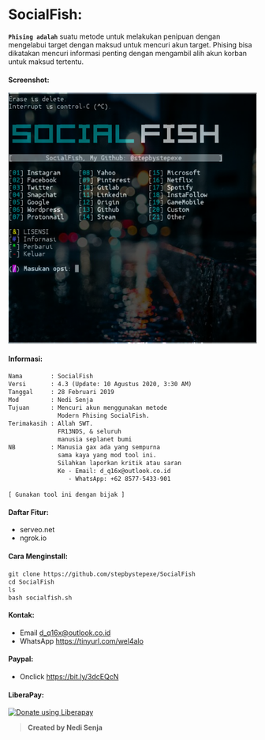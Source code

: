 # SocialFish:
**```Phising adalah```** suatu metode untuk melakukan penipuan dengan mengelabui target dengan maksud untuk mencuri akun target. Phising bisa dikatakan mencuri informasi penting dengan mengambil alih akun korban untuk maksud tertentu.
#### Screenshot:
![](./Skrinsut.png)
#### Informasi:
```
Nama        : SocialFish
Versi       : 4.3 (Update: 10 Agustus 2020, 3:30 AM)
Tanggal     : 28 Februari 2019
Mod         : Nedi Senja
Tujuan      : Mencuri akun menggunakan metode
              Modern Phising SocialFish.
Terimakasih : Allah SWT.
              FR13NDS, & seluruh
              manusia seplanet bumi
NB          : Manusia gax ada yang sempurna
              sama kaya yang mod tool ini.
              Silahkan laporkan kritik atau saran
              Ke - Email: d_q16x@outlook.co.id
                 - WhatsApp: +62 8577-5433-901

[ Gunakan tool ini dengan bijak ]
```
#### Daftar Fitur:
+ serveo.net
+ ngrok.io

#### Cara Menginstall:
```
git clone https://github.com/stepbystepexe/SocialFish
cd SocialFish
ls
bash socialfish.sh
```
#### Kontak:
+ Email d_q16x@outlook.co.id
+ WhatsApp https://tinyurl.com/wel4alo
#### Paypal:
+ Onclick https://bit.ly/3dcEQcN
#### LiberaPay:
<noscript><a href="https://liberapay.com/stepbystep/donate"><img alt="Donate using Liberapay" src="https://liberapay.com/assets/widgets/donate.svg"></a></noscript>
>**Created by Nedi Senja**
